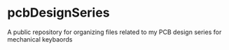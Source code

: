 # pcbDesignSeries
A public repository for organizing files related to my PCB design series for mechanical keybaords
